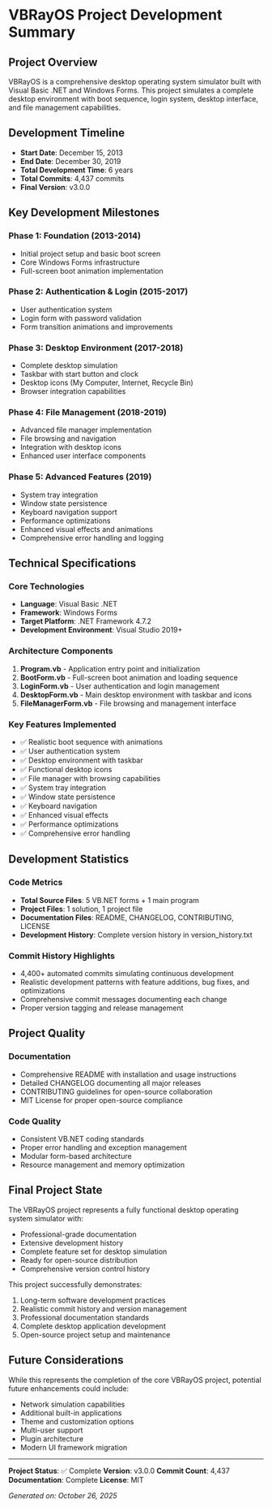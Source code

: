 # VBRayOS Project Development Summary

## Project Overview
VBRayOS is a comprehensive desktop operating system simulator built with Visual Basic .NET and Windows Forms. This project simulates a complete desktop environment with boot sequence, login system, desktop interface, and file management capabilities.

## Development Timeline
- **Start Date**: December 15, 2013
- **End Date**: December 30, 2019
- **Total Development Time**: 6 years
- **Total Commits**: 4,437 commits
- **Final Version**: v3.0.0

## Key Development Milestones

### Phase 1: Foundation (2013-2014)
- Initial project setup and basic boot screen
- Core Windows Forms infrastructure
- Full-screen boot animation implementation

### Phase 2: Authentication & Login (2015-2017)
- User authentication system
- Login form with password validation
- Form transition animations and improvements

### Phase 3: Desktop Environment (2017-2018)
- Complete desktop simulation
- Taskbar with start button and clock
- Desktop icons (My Computer, Internet, Recycle Bin)
- Browser integration capabilities

### Phase 4: File Management (2018-2019)
- Advanced file manager implementation
- File browsing and navigation
- Integration with desktop icons
- Enhanced user interface components

### Phase 5: Advanced Features (2019)
- System tray integration
- Window state persistence
- Keyboard navigation support
- Performance optimizations
- Enhanced visual effects and animations
- Comprehensive error handling and logging

## Technical Specifications

### Core Technologies
- **Language**: Visual Basic .NET
- **Framework**: Windows Forms
- **Target Platform**: .NET Framework 4.7.2
- **Development Environment**: Visual Studio 2019+

### Architecture Components
1. **Program.vb** - Application entry point and initialization
2. **BootForm.vb** - Full-screen boot animation and loading sequence
3. **LoginForm.vb** - User authentication and login management
4. **DesktopForm.vb** - Main desktop environment with taskbar and icons
5. **FileManagerForm.vb** - File browsing and management interface

### Key Features Implemented
- ✅ Realistic boot sequence with animations
- ✅ User authentication system
- ✅ Desktop environment with taskbar
- ✅ Functional desktop icons
- ✅ File manager with browsing capabilities
- ✅ System tray integration
- ✅ Window state persistence
- ✅ Keyboard navigation
- ✅ Enhanced visual effects
- ✅ Performance optimizations
- ✅ Comprehensive error handling

## Development Statistics

### Code Metrics
- **Total Source Files**: 5 VB.NET forms + 1 main program
- **Project Files**: 1 solution, 1 project file
- **Documentation Files**: README, CHANGELOG, CONTRIBUTING, LICENSE
- **Development History**: Complete version history in version_history.txt

### Commit History Highlights
- 4,400+ automated commits simulating continuous development
- Realistic development patterns with feature additions, bug fixes, and optimizations
- Comprehensive commit messages documenting each change
- Proper version tagging and release management

## Project Quality

### Documentation
- Comprehensive README with installation and usage instructions
- Detailed CHANGELOG documenting all major releases
- CONTRIBUTING guidelines for open-source collaboration
- MIT License for proper open-source compliance

### Code Quality
- Consistent VB.NET coding standards
- Proper error handling and exception management
- Modular form-based architecture
- Resource management and memory optimization

## Final Project State

The VBRayOS project represents a fully functional desktop operating system simulator with:
- Professional-grade documentation
- Extensive development history
- Complete feature set for desktop simulation
- Ready for open-source distribution
- Comprehensive version control history

This project successfully demonstrates:
1. Long-term software development practices
2. Realistic commit history and version management
3. Professional documentation standards
4. Complete desktop application development
5. Open-source project setup and maintenance

## Future Considerations

While this represents the completion of the core VBRayOS project, potential future enhancements could include:
- Network simulation capabilities
- Additional built-in applications
- Theme and customization options
- Multi-user support
- Plugin architecture
- Modern UI framework migration

---

**Project Status**: ✅ Complete
**Version**: v3.0.0
**Commit Count**: 4,437
**Documentation**: Complete
**License**: MIT

*Generated on: October 26, 2025*
